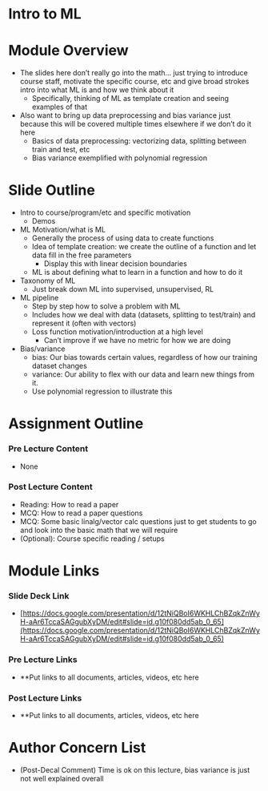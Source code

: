 # Intro to ML

# Module Overview

- The slides here don’t really go into the math… just trying to introduce course staff, motivate the specific course, etc and give broad strokes intro into what ML is and how we think about it
    - Specifically, thinking of ML as template creation and seeing examples of that
- Also want to bring up data preprocessing and bias variance just because this will be covered multiple times elsewhere if we don’t do it here
    - Basics of data preprocessing: vectorizing data, splitting between train and test, etc
    - Bias variance exemplified with polynomial regression

# Slide Outline

- Intro to course/program/etc and specific motivation
    - Demos
- ML Motivation/what is ML
    - Generally the process of using data to create functions
    - Idea of template creation: we create the outline of a function and let data fill in the free parameters
        - Display this with linear decision boundaries
    - ML is about defining what to learn in a function and how to do it
- Taxonomy of ML
    - Just break down ML into supervised, unsupervised, RL
- ML pipeline
    - Step by step how to solve a problem with ML
    - Includes how we deal with data (datasets, splitting to test/train) and represent it (often with vectors)
    - Loss function motivation/introduction at a high level
        - Can’t improve if we have no metric for how we are doing
- Bias/variance
    - bias: Our bias towards certain values, regardless of how our training dataset changes
    - variance: Our ability to flex with our data and learn new things from it.
    - Use polynomial regression to illustrate this

# Assignment Outline

### Pre Lecture Content

- None

### Post Lecture Content

- Reading: How to read a paper
- MCQ: How to read a paper questions
- MCQ: Some basic linalg/vector calc questions just to get students to go and look into the basic math that we will require
- (Optional): Course specific reading / setups

# Module Links

### Slide Deck Link

- [https://docs.google.com/presentation/d/12tNiQBoI6WKHLChBZqkZnWyH-aAr6TccaSAGgubXyDM/edit#slide=id.g10f080dd5ab_0_65](https://docs.google.com/presentation/d/12tNiQBoI6WKHLChBZqkZnWyH-aAr6TccaSAGgubXyDM/edit#slide=id.g10f080dd5ab_0_65)

### Pre Lecture Links

- **Put links to all documents, articles, videos, etc here

### Post Lecture Links

- **Put links to all documents, articles, videos, etc here

# Author Concern List

- (Post-Decal Comment) Time is ok on this lecture, bias variance is just not well explained overall